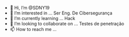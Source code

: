 - 👋 Hi, I’m @SDNY19
- 👀 I’m interested in ... Ser Eng. De Cibersegurança
- 🌱 I’m currently learning ... Hack
- 💞️ I’m looking to collaborate on ... Testes de penetração
- 📫 How to reach me ...

<!---
SDNY19/SDNY19 is a ✨ special ✨ repository because its `README.md` (this file) appears on your GitHub profile.
You can click the Preview link to take a look at your changes.
--->
